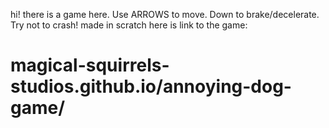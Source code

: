 hi! there is a game here.
Use ARROWS to move. Down to brake/decelerate.
Try not to crash!
made in scratch
here is link to the game:
# magical-squirrels-studios.github.io/annoying-dog-game/
